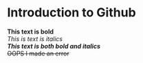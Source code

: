 # Introduction to Github
**This text is bold**\
*This is text is italics*\
***This text is both bold and italics***\
~~OOPS I made an error~~



















